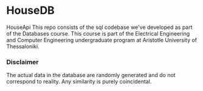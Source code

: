 # HouseDB

HouseApi
This repo consists of the sql codebase we've developed as part of the Databases course. This course is part of the Electrical Engineering and Computer Engineering undergraduate program at Aristotle University of Thessaloniki.

### Disclaimer
The actual data in the database are randomly generated and do not correspond to reality. Any similarity is purely coincidental.
